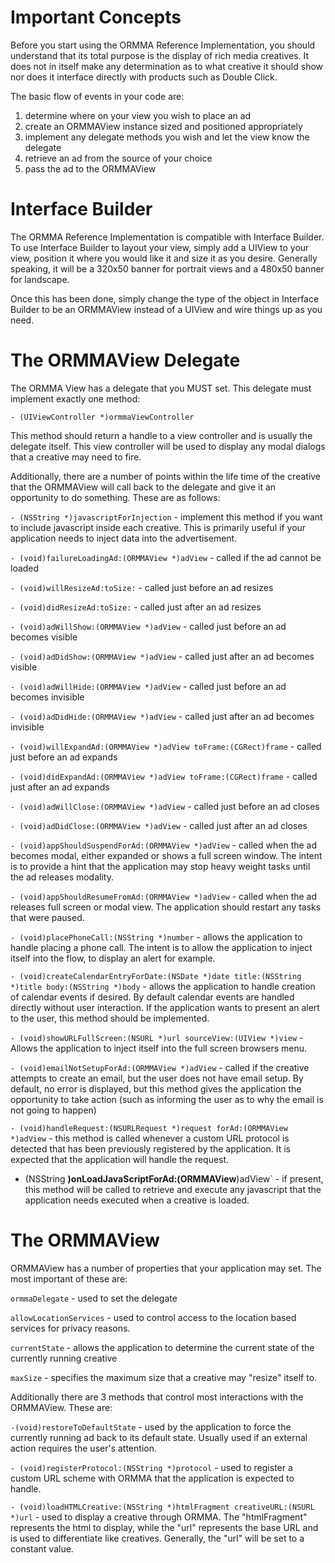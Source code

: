 # Important Concepts #

Before you start using the ORMMA Reference Implementation, you should understand that its total purpose is the display of rich media creatives. It does not in itself make any determination as to what creative it should show nor does it interface directly with products such as Double Click.

The basic flow of events in your code are:

  1. determine where on your view you wish to place an ad
  1. create an ORMMAView instance sized and positioned appropriately
  1. implement any delegate methods you wish and let the view know the delegate
  1. retrieve an ad from the source of your choice
  1. pass the ad to the ORMMAView


# Interface Builder #

The ORMMA Reference Implementation is compatible with Interface Builder. To use Interface Builder to layout your view, simply add a UIView to your view, position it where you would like it and size it as you desire. Generally speaking, it will be a 320x50 banner for portrait views and a 480x50 banner for landscape.

Once this has been done, simply change the type of the object in Interface Builder to be an ORMMAView instead of a UIView and wire things up as you need.

# The ORMMAView Delegate #

The ORMMA View has a delegate that you MUST set. This delegate must implement exactly one method:

`- (UIViewController *)ormmaViewController`

This method should return a handle to a view controller and is usually the delegate itself. This view controller will be used to display any modal dialogs that a creative may need to fire.

Additionally, there are a number of points within the life time of the creative that the ORMMAView will call back to the delegate and give it an opportunity to do something. These are as follows:

`- (NSString *)javascriptForInjection` - implement this method if you want to include javascript inside each creative. This is primarily useful if your application needs to inject data into the advertisement.

`- (void)failureLoadingAd:(ORMMAView *)adView` - called if the ad cannot be loaded

`- (void)willResizeAd:toSize:` - called just before an ad resizes

`- (void)didResizeAd:toSize:` - called just after an ad resizes

`- (void)adWillShow:(ORMMAView *)adView` - called just before an ad becomes visible

`- (void)adDidShow:(ORMMAView *)adView` - called just after an ad becomes visible

`- (void)adWillHide:(ORMMAView *)adView` - called just before an ad becomes invisible

`- (void)adDidHide:(ORMMAView *)adView` - called just after an ad becomes invisible

`- (void)willExpandAd:(ORMMAView *)adView toFrame:(CGRect)frame` - called just before an ad expands

`- (void)didExpandAd:(ORMMAView *)adView toFrame:(CGRect)frame` - called just after an ad expands

`- (void)adWillClose:(ORMMAView *)adView` - called just before an ad closes

`- (void)adDidClose:(ORMMAView *)adView` - called just after an ad closes

`- (void)appShouldSuspendForAd:(ORMMAView *)adView` - called when the ad becomes modal, either expanded or shows a full screen window. The intent is to provide a hint that the application may stop heavy weight tasks until the ad releases modality.

`- (void)appShouldResumeFromAd:(ORMMAView *)adView` - called when the ad releases full screen or modal view. The application should restart any tasks that were paused.

`- (void)placePhoneCall:(NSString *)number` - allows the application to handle placing a phone call. The intent is to allow the application to inject itself into the flow, to display an alert for example.

`- (void)createCalendarEntryForDate:(NSDate *)date title:(NSString *)title body:(NSString *)body` - allows the application to handle creation of calendar events if desired. By default calendar events are handled directly without user interaction. If the application wants to present an alert to the user, this method should be implemented.

`- (void)showURLFullScreen:(NSURL *)url sourceView:(UIView *)view` - Allows the application to inject itself into the full screen browsers menu.

`- (void)emailNotSetupForAd:(ORMMAView *)adView` - called if the creative attempts to create an email, but the user does not have email setup. By default, no error is displayed, but this method gives the application the opportunity to take action (such as informing the user as to why the email is not going to happen)

`- (void)handleRequest:(NSURLRequest *)request forAd:(ORMMAView *)adView` - this method is called whenever a custom URL protocol is detected that has been previously registered by the application. It is expected that the application will handle the request.

- (NSString **)onLoadJavaScriptForAd:(ORMMAView**)adView` - if present, this method will be called to retrieve and execute any javascript that the application needs executed when a creative is loaded.


# The ORMMAView #

ORMMAView has a number of properties that your application may set. The most important of these are:

`ormmaDelegate` - used to set the delegate

`allowLocationServices` - used to control access to the location based services for privacy reasons.

`currentState` - allows the application to determine the current state of the currently running creative

`maxSize` - specifies the maximum size that a creative may "resize" itself to.

Additionally there are 3 methods that control most interactions with the ORMMAView. These are:

`-(void)restoreToDefaultState` - used by the application to force the currently running ad back to its default state. Usually used if an external action requires the user's attention.

`- (void)registerProtocol:(NSString *)protocol` - used to register a custom URL scheme with ORMMA that the application is expected to handle.

`- (void)loadHTMLCreative:(NSString *)htmlFragment creativeURL:(NSURL *)url` - used to display a creative through ORMMA. The "htmlFragment" represents the html to display, while the "url" represents the base URL and is used to differentiate like creatives. Generally, the "url" will be set to a constant value.
